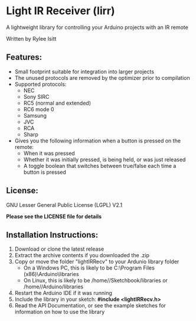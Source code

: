 # Light IR Receiver (lirr)
A lightweight library for controlling your Arduino projects with an IR remote

Written by Rylee Isitt

## Features:
* Small footprint suitable for integration into larger projects
* The unused protocols are removed by the optimizer prior to compilation
* Supported protocols:
	* NEC
	* Sony SIRC
	* RC5 (normal and extended)
	* RC6 mode 0
	* Samsung
	* JVC
	* RCA
	* Sharp
* Gives you the following information when a button is pressed on the remote:
	* When it was pressed
	* Whether it was initially pressed, is being held, or was just released
	* A toggle boolean that switches between true/false each time a button is pressed

## License:
GNU Lesser General Public License (LGPL) V2.1

**Please see the LICENSE file for details**

## Installation Instructions:
1. Download or clone the latest release
2. Extract the archive contents if you downloaded the .zip
3. Copy or move the folder "lightIRRecv" to your Ardunio library folder
	* On a Windows PC, this is likely to be C:\Program Files (x86)\Arduino\libraries
	* On Linux, this is likely to be /home/<username>/Sketchbook/libraries or /home/<username>/Arduino/libraries
5. Restart the Arduino IDE if it was running
6. Include the library in your sketch: **#include &lt;lightIRRecv.h&gt;**
7. Read the API Documentation, or see the example sketches for information on how to use the library
